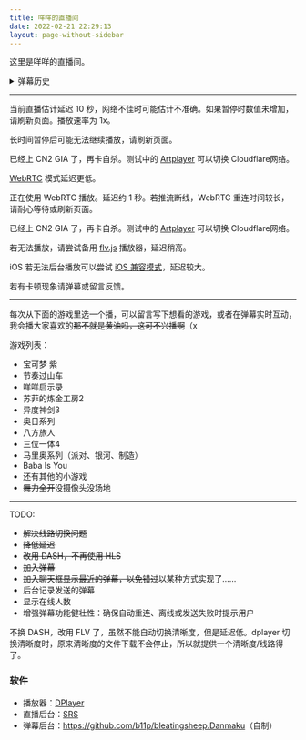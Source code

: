 ```yaml
---
title: 咩咩的直播间
date: 2022-02-21 22:29:13
layout: page-without-sidebar
---
```

<link rel="stylesheet" href="/css/DPlayer.min.css">
<script src="https://cdnjs.cloudflare.com/ajax/libs/dplayer/1.26.0/DPlayer.min.js"></script>
<!-- <script src="https://cdnjs.cloudflare.com/ajax/libs/hls.js/1.1.5/hls.min.js"></script> -->
<script src="https://cdnjs.cloudflare.com/ajax/libs/flv.js/1.6.2/flv.min.js"></script>
<!-- <script src="https://cdnjs.cloudflare.com/ajax/libs/shaka-player/4.0.0/shaka-player.compiled.js"></script> -->
<!-- <script src="https://cdn.dashjs.org/latest/dash.all.min.js"></script> -->
<script src="https://cdnjs.cloudflare.com/ajax/libs/microsoft-signalr/6.0.5/signalr.min.js"></script>
<script src="https://live-flv.b11p.com/players/js/srs.sdk.js"></script>

<script src="/live/danmaku.js"></script>

这里是咩咩的直播间。

<div id="dplayer"></div>

<details id="danmakuHistory">
<summary>弹幕历史</summary>
</details>

---

<div id="flvhint">

当前直播估计延迟 <span id="latency">10</span> 秒，网络不佳时可能估计不准确。如果暂停时数值未增加，请刷新页面。播放速率为 <span id="speed">1x</span>。

长时间暂停后可能无法继续播放，请刷新页面。

已经上 CN2 GIA 了，再卡自杀。测试中的 <a href="/live/artplayer.html">Artplayer</a> 可以切换 Cloudflare网络。

[WebRTC](/live/webrtc.html) 模式延迟更低。

</div>

<div id="webrtchint">

正在使用 WebRTC 播放。延迟约 1 秒。若推流断线，WebRTC 重连时间较长，请耐心等待或刷新页面。

已经上 CN2 GIA 了，再卡自杀。测试中的 <a href="/live/artplayer.html">Artplayer</a> 可以切换 Cloudflare网络。

若无法播放，请尝试备用 [flv.js](/live/flv.html) 播放器，延迟稍高。

</div>

iOS 若无法后台播放可以尝试 [iOS 兼容模式](/live/ios.html)，延迟较大。

若有卡顿现象请弹幕或留言反馈。

---
每次从下面的游戏里选一个播，可以留言写下想看的游戏，或者在弹幕实时互动，我会播大家喜欢的~~那不就是黄油吗，这可不兴播啊~~（x

游戏列表：

- 宝可梦 紫
- 节奏过山车
- 咩咩启示录
- 苏菲的炼金工房2
- 异度神剑3
- 奥日系列
- 八方旅人
- 三位一体4
- 马里奥系列（派对、银河、制造）
- Baba Is You
- 还有其他的小游戏
- ~~舞力全开~~没摄像头没场地

<!-- 打钱！
---

<img src="receive-alipay.png" alt="" width=360 />

<img src="receive-wechat.png" alt="" width=360 />

把抢到的 QQ 红包投喂给我吧！

<img src="receive-qq.png" alt="" width=360 /> -->

---
TODO:

- ~~解决线路切换问题~~
- ~~降低延迟~~
- ~~改用 DASH，不再使用 HLS~~
- ~~加入弹幕~~
- ~~加入聊天框显示最近的弹幕，以免错过~~以某种方式实现了……
- 后台记录发送的弹幕
- 显示在线人数
- 增强弹幕功能健壮性：确保自动重连、离线或发送失败时提示用户

不换 DASH，改用 FLV 了，虽然不能自动切换清晰度，但是延迟低。dplayer 切换清晰度时，原来清晰度的文件下载不会停止，所以就提供一个清晰度/线路得了。

### 软件

- 播放器：[DPlayer](https://dplayer.js.org/zh/)
- 直播后台：[SRS](https://github.com/ossrs/srs)
- 弹幕后台：<https://github.com/b11p/bleatingsheep.Danmaku>（自制）

<script>
var needReload = false;
var latency = 3.0;
</script>

<script>
function addDanmakuHistory(user, text, time) {
    if (time) {
        time = new Date(time);
    }
    else {
        time = new Date();
    }
    let post = document.querySelector("#danmakuHistory");
    let p = document.createElement("p");
    p.innerText = "(" +  time.toLocaleTimeString() + ") " + user + ": " + text;
    post.appendChild(p);
}
</script>

<script>
var dp;
var danmakuSingleton = liveDan(
    "https://live-danmaku.b11p.com/danmakuHub",
    "4463403c-aff8-c16d-0933-4636405ff116",
    function (user, dan) {
        dp.danmaku.draw(dan);
    },
    function (danmakuList) {
        for (let currentDan of danmakuList) {
            console.log(currentDan);
            addDanmakuHistory(currentDan.user, currentDan.data.text, currentDan.time_stamp);
        }
    },
);
danmakuSingleton.connection.on("ReceiveMessage", function (user, message) {
    addDanmakuHistory(user, JSON.parse(message).text);
});
// var useWebRtc = !flvjs.isSupported();
var useWebRtc = true; // currently force specify WebRTC
if (useWebRtc) {
    $("#flvhint")[0].hidden = true;
} else {
    $("#webrtchint")[0].hidden = true;
}
var quality = useWebRtc ? {
    name: 'WebRTC',
    url: 'webrtc://live-flv.b11p.com:443/live/livestream',
    type: 'webrtc'
} : {
    name: 'FLV',
    url: 'https://live-flv.b11p.com/live/livestream.flv',
    type: 'flv',
};
function createPlayer() {
    latency = 10;
    dp = new DPlayer({
        container: document.getElementById('dplayer'),
        live: true,
        autoplay: true,
        screenshot: true,
        volume:1,
        video: {
            //url: '@ViewBag.Url',
            // quality: @Html.Raw(ViewBag.Quality),
            quality: [
                // {
                //     name: 'IPv4',
                //     url: 'https://live4.b11p.com/live.mpd',
                //     type: 'dashJS',
                // },
                // {
                //     name: 'Dual Stack',
                //     url: 'https://live.b11p.com/live.mpd',
                //     type: 'dashJS',
                // },
                quality,
            ],
            defaultQuality: 0,
            // type: 'splr',
            customType: {
                'webrtc': function (video, player) {
                    let url = video.src;
                    let sdk = new SrsRtcPlayerAsync();
                    video.srcObject = sdk.stream;
                    sdk.play(url).catch(function (reason) {
                        sdk.close();
                        $('#rtc_media_player').hide();
                        console.error(reason);
                    });
                    player.events.on('destroy', function () {
                        sdk.close();
                    });
                },
                'splr': function (video, player) {
                    var src = video.src;

                    var playerShaka = new shaka.Player(video);
                    playerShaka.configure({
                        streaming: {
                            bufferingGoal: 60,
                            bufferBehind: 30,
                            retryParameters: {
                                timeout: 0,       // timeout in ms, after which we abort; 0 means never
                                maxAttempts: 200,   // the maximum number of requests before we fail
                                baseDelay: 100,  // the base delay in ms between retries
                                // backoffFactor: 2, // the multiplicative backoff factor between retries
                                // fuzzFactor: 0.5,  // the fuzz factor to apply to each retry delay
                            },
                            smallGapLimit: 0
                        },
                        abr: {
                            defaultBandwidthEstimate: 2000000, // bits per second.
                            switchInterval: 1
                        }
                    });

                    // Listen for error events.
                    // playerShaka.addEventListener('error', onErrorEvent);

                    // // Try to load a manifest.
                    // // This is an asynchronous process.
                    // playerShaka.load(src).then(function () {
                    //     // This runs if the asynchronous load is successful.
                    //     console.log('The video has now been loaded!');
                    // }).catch(onError);  // onError is executed if the asynchronous load fails.

                    playerShaka.load(src);
                },
                'dashJS': function (video, player) {
                    var src = video.src;

                    var sPlayer = dashjs.MediaPlayer().create();
                    sPlayer.initialize();
                    sPlayer.updateSettings({
                        'debug': {
                        },
                        'streaming': {
                            'buffer': {
                                'bufferTimeAtTopQualityLongForm': 240,
                                'fastSwitchEnabled': true       // enables buffer replacement when switching bitrates for faster switching
                            },
                            'gaps': {
                                jumpGaps: false,
                            }
                        }
                    });
                    //sPlayer.setAutoPlay(false); // remove this line if you want the player to start automatically on load
                    sPlayer.attachView(video); // tell the player which videoElement it should use
                    sPlayer.attachSource(src); // provide the manifest source
                }
            }
        },
        pluginOptions: {
            flv: {
                config: {
                    // enableStashBuffer: false, // may cause audio delay and not sync with video
                    // stashInitialSize: 128,
                    isLive: true,
                    // lazyLoad: true, // not working at live streaming?
                    // lazyLoadMaxDuration: 30, // default may be 300-600s at live streaming.
                    // lazyLoadRecoverDuration: 10,
                },
                // mediaDataSource: {
                //     isLive: true,
                // }
            }
        },
        danmaku: true,
        apiBackend: {
            read: function (options) {
                options.success();
            }, 
            send: options => {
                danmakuSingleton.send(options.data);
                options.success();
                addDanmakuHistory("我", options.data.text);
            },
        },
    });

    if (!useWebRtc) {
        // Configure auto connect
        dp.video.onended = () => {
            dp.destroy();
            createPlayer();
            // dp.play();
        };

        // flvjs error
        dp.plugins.flvjs.on(flvjs.Events.ERROR, (t, u, v) => {
            console.error({ t, u, v });
            dp.destroy();
            createPlayer();
        });
    }

    // buffer is too long
    dp.on('play', () => {
        if (!needReload) {
            return;
        }
        needReload = false;
        dp.destroy();
        createPlayer();
    });
}
createPlayer();

// This event often fires, so it can be used for lower latency.
// dp.video.oncanplaythrough = () => console.log("canplaythrough");
dp.video.onsuspended = () => console.log("suspended");
dp.video.onsuspend = () => console.log("suspend");
dp.video.onerror = () => console.log("error");
dp.video.onstalled = () => console.log("stalled");

</script>

<script async>
if (!useWebRtc) {
    let latencyAlleviation = {};
    latencyAlleviation.latencySpan = document.getElementById('latency');
    latencyAlleviation.speedSpan = document.getElementById('speed');

    // async function __aaaaafucklatency__() {
    //     let container = document.getElementById('dplayer');
    //     let video = container.querySelector('video');
    //     let latencySpan = document.getElementById('latency');
    //     for (;;) {
    //         await new Promise(r => setTimeout(r, 100));
    //         let bufferCount = video.buffered.length;
    //         if (bufferCount == 0) {
    //             await new Promise(r => setTimeout(r, 10000));
    //             continue;
    //         }
    //         let latency = video.buffered.end(bufferCount - 1) - video.currentTime;
    //         latencySpan.innerText = latency.toFixed(2);
    //     }
    // }
    // __aaaaafucklatency__();

    window.setInterval(() => {
        let bufferCount = dp.video.buffered.length;
        if (bufferCount == 0) {
            return;
        }

        let currentplaybackRate = dp.video.playbackRate;
        latency -= 0.2 * (currentplaybackRate - 1) + 0.02;

        let buffetLength = dp.video.buffered.end(bufferCount - 1) - dp.video.currentTime;

        if (buffetLength > 60 && dp.paused) {
            needReload = true;
            dp.plugins.flvjs.unload();
        }

        if (buffetLength + 2.5 > latency) {
            latency = buffetLength + 2.5;
        }

        latencyAlleviation.latencySpan.innerText = (latency).toFixed(0);
        if (buffetLength < 2.0 && dp.video.playbackRate > 1.0) {
            dp.video.playbackRate = 1.0;
        }
        else if (buffetLength > 12.0 && dp.video.playbackRate < 1.1) {
            dp.video.playbackRate = 1.1;
        }
        else if (buffetLength > 37.0 && dp.video.playbackRate < 1.2) {
            dp.video.playbackRate = 1.2;
        }
        latencyAlleviation.speedSpan.innerText = dp.video.playbackRate + "x";
    }, 200);
}
</script>
